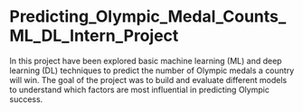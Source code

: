# Predicting_Olympic_Medal_Counts_ML_DL_Intern_Project
In this project have been explored basic machine learning (ML) and deep learning (DL) techniques to predict the number of Olympic medals a country will win. The goal of the project was to build and evaluate different models to understand which factors are most influential in predicting Olympic success.
